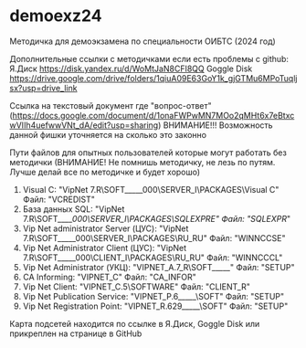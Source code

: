 # demoexz24
Методичка для демоэкзамена по специальности ОИБТС (2024 год)

Дополнительные ссылки с методичками если есть проблемы с github:
Я.Диск https://disk.yandex.ru/d/WoMtJaN8CFI8QQ
Goggle Disk https://drive.google.com/drive/folders/1qiuA09E63GoY1k_gjGTMu6MPoTuqljsx?usp=drive_link

Ссылка на текстовый документ где "вопрос-ответ" (https://docs.google.com/document/d/1onaFWPwMN7MOo2qMHt6x7eBtxcwVIIh4uefwwVNt_dA/edit?usp=sharing) ВНИМАНИЕ!!! Возможность данной фишки уточняется на сколько это законно

Пути файлов для опытных пользователей которые могут работать без методички (ВНИМАНИЕ! Не помнишь методичку, не лезь по путям. Лучше делай все по методичке и будет хорошо)
1. Visual C: "VipNet 7.R\SOFT\_____000\SERVER_I\PACKAGES\Visual C" Файл: "VCREDIST"
2. База данных SQL: "VipNet 7.R\SOFT\_____000\SERVER_I\PACKAGES\SQLEXPRE" Файл: "SQLEXPR_"
3. Vip Net administrator Server (ЦУС): "VipNet 7.R\SOFT\_____000\SERVER_I\PACKAGES\RU_RU" Файл: "WINNCCSE"
4. Vip Net Administrator Client (ЦУС): "VipNet 7.R\SOFT\_____000\CLIENT_I\PACKAGES\RU_RU" Файл: "WINNCCCL"
5. Vip Net Administrator (УКЦ): "VIPNET_A.7_R\SOFT\_____" Файл: "SETUP"
6. CA Informing: "VIPNET_C" Файл: "CA_INFOR"
7. Vip Net Client: "VIPNET_C.5\SOFTWARE" Файл: "CLIENT_R"
8. Vip Net Publication Service: "VIPNET_P.6\_____\SOFT" Файл: "SETUP"
9. Vip Net Registration Point: "VIPNET_R.629\_____\SOFT" Файл: "SETUP"

Карта подсетей находится по ссылке в Я.Диск, Goggle Disk или прикреплен на странице в GitHub


